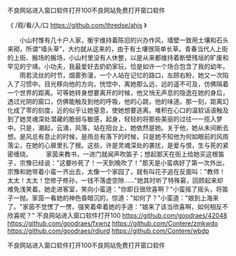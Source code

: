 
不良网站进入窗口软件打开100不良网站免费打开窗口软件




《 /观/看/入/口 https://github.com/thredse/ahjs 》




　　小山村惟有几十户人家，衡宇维持着陈旧的兴办作风，墙壁一致用土壤和石头来砌，所谓“墙头草”，大约就从这来的，由于有土壤很简单长草。青春当代人上街的上街、搬场的搬场，小山村里没有人休整，以是从来都维持着断壁残垣的旷废和罕见的宁靖。小功夫，我最爱好去奶奶家玩，恰是如许一个场合包含了我的幼年。
　　雨若流丝的时节，烟雾弥漫，一个人站在记忆的路口，左顾右盼，她又一次陷入了习惯中。目光移向他的方向，恍惚中，离她那么远，远的遥不可及，仿佛隔着一个世界的距离。可等她转身想要离开的时候，他又悄无声息的隐逸在她的身后，透过光阴的窗口，仿佛能触及到他的呼吸，他的心跳，他的味道。那一刻，距离幻化成了零的刻度，近的似乎让她窒息，使她想要逃离。堆积在心口的温软话语触及到了她灵魂深处潜藏的脆弱与敏感，起身，轻轻的将那些美丽的过往一一揽入梦中。只是，潮起，云涌，风落，站在阳台上，她依然是她。关于他，她从未间断去想。是风总有息止的时候，是雨总有落下的时候，只是她不知他为何如眼前的风雨落尘，在她的心扉里扎了根。这些，许是灵魂深处的袭扰，是爱与恨，生与死的紧密缠绕。
　　家茵来教书，一进门就闻声吹笛子；想起那天在街上给她买这根笛子，宗豫已经说："这要吵死了！一天到晚吹了！"那天是小蛮病好了第一次外出，宗豫和她带着小蛮一齐出去，太像一个家园了，就有叫花子追在反面叫："教师！太太！太太！您修子修孙，一钱不落虚空隙……"她其时听了特殊窘，回顾起来却难免浅笑着。她走进客室，笑向小蛮道："你即日很欣喜啊？"小蛮摇了摇头，将笛子一抛。家茵一看她的神色昏暗沉的，惊道："如何了？"小蛮道："娘到上海来了。"家茵不觉愣了一愣，强笑着牵着她的手道："娘来了该当欣喜啊，如何相反不欣喜呢？"
不良网站进入窗口软件打开100
https://github.com/goodraes/42048
https://github.com/goodraes/fxwnz
https://github.com/Contere/zmkwdo
https://github.com/goodraes/rdiurd
https://github.com/Contere/wbdp





不良网站进入窗口软件打开100不良网站免费打开窗口软件
